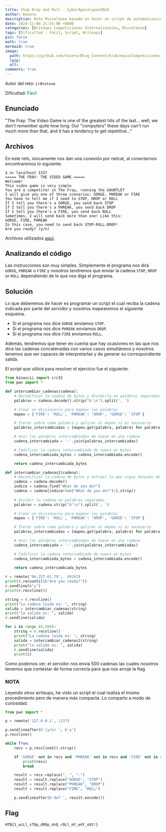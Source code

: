 ```yaml
---
title: Stop Drop and Roll - CyberApocalypse2024
author: Kesero
description: Reto Miscelánea basado en hacer un script de automatización en base a unas directrices.
date: 2024-11-08 21:54:00 +0800
categories: [Writeups Competiciones Internacionales, Miscelánea]
tags: [Dificultad - Fácil, Script, Writeups]
pin: false
math: true
mermaid: true
image:
  path: https://github.com/k3sero/Blog_Content/blob/main/Competiciones_Internacionales_Writeups/2024/Misc/CyberApocalypse2024/Stop_Drop_and_Roll/Stop.png?raw=true
  lqip: 
  alt: 
comments: true
---
```


Autor del reto: `ir0nstone`

Dificultad: <font color=green>Fácil</font>

## Enunciado

"The Fray: The Video Game is one of the greatest hits of the last... well, we don't remember quite how long. Our "computers" these days can't run much more than that, and it has a tendency to get repetitive..."


## Archivos

En este reto, únicamente nos dan una conexión por netcat, al conectarnos encontraremos lo siguiente.

    $ nc localhost 1337
    ===== THE FRAY: THE VIDEO GAME =====
    Welcome!
    This video game is very simple
    You are a competitor in The Fray, running the GAUNTLET
    I will give you one of three scenarios: GORGE, PHREAK or FIRE
    You have to tell me if I need to STOP, DROP or ROLL
    If I tell you there's a GORGE, you send back STOP
    If I tell you there's a PHREAK, you send back DROP
    If I tell you there's a FIRE, you send back ROLL
    Sometimes, I will send back more than one! Like this: 
    GORGE, FIRE, PHREAK
    In this case, you need to send back STOP-ROLL-DROP!
    Are you ready? (y/n) 

Archivos utilizados [aquí](https://github.com/k3sero/Blog_Content/tree/main/Competiciones_Internacionales_Writeups/2024/Misc/CyberApocalypse2024/Stop_Drop_and_Roll).

## Analizando el código

Las instrucciones son muy simples. Simplemente el programa nos dirá `GORGE`, `PHREAK` o `FIRE` y nosotros tendremos que enviar la cadena `STOP`, `DROP` or `ROLL` dependiendo de lo que nos diga el programa.

## Solución

Lo que deberemos de hacer es programar un script el cual reciba la cadena indicada por parte del servidor y nosotros mapearemos el siguiente esquema.

* Si el programa nos dice `GORGE` enviamos `STOP`.
* Si el programa nos dice `PHREAK` enviamos `DROP`.
* Si el programa nos dice `FIRE` enviamos `ROLL`.

Además, tendremos que tener en cuenta que hay ocasiones en las que nos dice las cadenas concatenadas con varios casos simultáneos y nosotros tenemos que ser capaces de interpretarlas y de generar su correspondiente salida.

El script que utilicé para resolver el ejercicio fue el siguiente.

```python
from binascii import crc32
from pwn import *

def intercambiar_cadenas(cadena):
    # Decodificar la cadena de bytes y dividirla en palabras separadas
    palabras = cadena.decode().strip("b'\n").split(', ')

    # Crear un diccionario para mapear las palabras
    mapeo = {'FIRE': 'ROLL', 'PHREAK': 'DROP', 'GORGE': 'STOP'}

    # Iterar sobre cada palabra y aplicar el mapeo si es necesario
    palabras_intercambiadas = [mapeo.get(palabra, palabra) for palabra in palabras]

    # Unir las palabras intercambiadas de nuevo en una cadena
    cadena_intercambiada = '-'.join(palabras_intercambiadas)

    # Codificar la cadena intercambiada de nuevo en bytes
    cadena_intercambiada_bytes = cadena_intercambiada.encode()

    return cadena_intercambiada_bytes

def intercambiar_cadenas2(cadena):
    # Decodificar la cadena de bytes y extraer lo que sigue después de "What do you do?"
    cadena = cadena.decode()
    indice = cadena.find("What do you do?")
    cadena = cadena[indice+len("What do you do?"):].strip()
    
    # Dividir la cadena en palabras separadas
    palabras = cadena.strip("b'\n").split(', ')

    # Crear un diccionario para mapear las palabras
    mapeo = {'FIRE': 'ROLL', 'PHREAK': 'DROP', 'GORGE': 'STOP'}

    # Iterar sobre cada palabra y aplicar el mapeo si es necesario
    palabras_intercambiadas = [mapeo.get(palabra, palabra) for palabra in palabras]

    # Unir las palabras intercambiadas de nuevo en una cadena
    cadena_intercambiada = '-'.join(palabras_intercambiadas)

    # Codificar la cadena intercambiada de nuevo en bytes
    cadena_intercambiada_bytes = cadena_intercambiada.encode()

    return cadena_intercambiada_bytes
 
r = remote('94.237.61.79',  49263)
print(r.recvuntil(b"Are you ready?"))
r.sendline(b"y")
print(r.recvline())

string = r.recvline()
print("La cadena leida es: ", string)
salida = intercambiar_cadenas(string)
print("la salida es: ", salida)
r.sendline(salida)

for i in range (0,500):
    string = r.recvline()
    print("La cadena leida es: ", string)
    salida = intercambiar_cadenas2(string)
    print("la salida es: ", salida)
    r.sendline(salida)
    print(i)

```

Como podemos ver, el servidor nos envia 500 cadenas las cuales nosotros tenemos que contestar de forma correcta para que nos arroje la flag.

### NOTA

Leyendo otros writeups, he visto un script el cual realiza el mismo procedimiento pero de manera más compacta. Lo comparto a modo de curiosidad.


```python
from pwn import *

p = remote('127.0.0.1', 1337)

p.sendlineafter(b'(y/n) ', b'y')
p.recvline()

while True:
    recv = p.recvlineS().strip()

    if 'GORGE' not in recv and 'PHREAK' not in recv and 'FIRE' not in recv:
        print(recv)
        break

    result = recv.replace(", ", "-")
    result = result.replace("GORGE", "STOP")
    result = result.replace("PHREAK", "DROP")
    result = result.replace("FIRE", "ROLL")

    p.sendlineafter(b'do? ', result.encode())
```

## Flag

`HTB{1_wiLl_sT0p_dR0p_4nD_r0Ll_mY_w4Y_oUt!}`